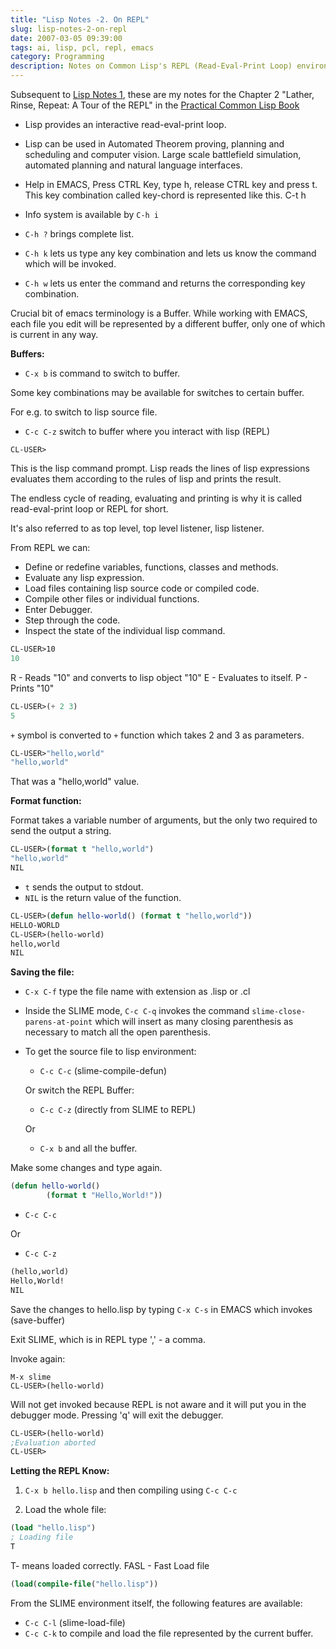 ```yaml
---
title: "Lisp Notes -2. On REPL"
slug: lisp-notes-2-on-repl
date: 2007-03-05 09:39:00
tags: ai, lisp, pcl, repl, emacs
category: Programming
description: Notes on Common Lisp's REPL (Read-Eval-Print Loop) environment and using it with Emacs, from the book "Practical Common Lisp."
---
```


Subsequent to [Lisp Notes 1](http://phoe6.livejournal.com/46112.html), these are my notes for the Chapter 2 "Lather, Rinse, Repeat: A Tour of the REPL" in the [Practical Common Lisp Book](http://www.gigamonkeys.com/book/index.html)

* Lisp provides an interactive read-eval-print loop.

* Lisp can be used in Automated Theorem proving, planning and scheduling and computer vision. Large scale battlefield simulation, automated planning and natural language interfaces.

* Help in EMACS, Press CTRL Key, type h, release CTRL key and press t. This key combination called key-chord is represented like this. C-t h

* Info system is available by `C-h i`

* `C-h ?` brings complete list.

* `C-h k` lets us type any key combination and lets us know the command which will be invoked.

* `C-h w` lets us enter the command and returns the corresponding key combination.

<!--more-->

Crucial bit of emacs terminology is a Buffer. While working with EMACS, each file you edit will be represented by a different buffer, only one of which is current in any way.

**Buffers:**

* `C-x b` is command to switch to buffer.

Some key combinations may be available for switches to certain buffer.

For e.g. to switch to lisp source file.

* `C-c C-z` switch to buffer where you interact with lisp (REPL)

```
CL-USER>
```

This is the lisp command prompt. Lisp reads the lines of lisp expressions evaluates them according to the rules of lisp and prints the result.

The endless cycle of reading, evaluating and printing is why it is called read-eval-print loop or REPL for short.

It's also referred to as top level, top level listener, lisp listener.

From REPL we can:
- Define or redefine variables, functions, classes and methods.
- Evaluate any lisp expression.
- Load files containing lisp source code or compiled code.
- Compile other files or individual functions.
- Enter Debugger.
- Step through the code.
- Inspect the state of the individual lisp command.

```lisp
CL-USER>10
10
```

R - Reads "10" and converts to lisp object "10"
E - Evaluates to itself.
P - Prints "10"

```lisp
CL-USER>(+ 2 3)
5
```

`+` symbol is converted to `+` function which takes 2 and 3 as parameters.

```lisp
CL-USER>"hello,world"
"hello,world"
```

That was a "hello,world" value.

**Format function:**

Format takes a variable number of arguments, but the only two required to send the output a string.

```lisp
CL-USER>(format t "hello,world")
"hello,world"
NIL
```

* `t` sends the output to stdout.
* `NIL` is the return value of the function.

```lisp
CL-USER>(defun hello-world() (format t "hello,world"))
HELLO-WORLD
CL-USER>(hello-world)
hello,world
NIL
```

**Saving the file:**

* `C-x C-f` type the file name with extension as .lisp or .cl

* Inside the SLIME mode, `C-c C-q` invokes the command `slime-close-parens-at-point` which will insert as many closing parenthesis as necessary to match all the open parenthesis.

* To get the source file to lisp environment:
     * `C-c C-c` (slime-compile-defun)

     Or switch the REPL Buffer:
     * `C-c C-z` (directly from SLIME to REPL)

     Or
     * `C-x b` and all the buffer.

Make some changes and type again.

```lisp
(defun hello-world()
        (format t "Hello,World!"))
```

* `C-c C-c`

Or

* `C-c C-z`

```lisp
(hello,world)
Hello,World!
NIL
```

Save the changes to hello.lisp by typing `C-x C-s` in EMACS which invokes (save-buffer)

Exit SLIME, which is in REPL type ',' - a comma.

Invoke again:

```
M-x slime
CL-USER>(hello-world)
```

Will not get invoked because REPL is not aware and it will put you in the debugger mode. Pressing 'q' will exit the debugger.

```lisp
CL-USER>(hello-world)
;Evaluation aborted
CL-USER>
```

**Letting the REPL Know:**

1) `C-x b hello.lisp` and then compiling using `C-c C-c`

2) Load the whole file:

```lisp
(load "hello.lisp")
; Loading file
T
```

T- means loaded correctly.
FASL - Fast Load file

```lisp
(load(compile-file("hello.lisp"))
```

From the SLIME environment itself, the following features are available:

* `C-c C-l` (slime-load-file)
* `C-c C-k` to compile and load the file represented by the current buffer.
